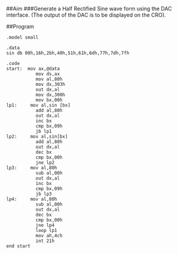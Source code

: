 ##Aim
###Generate a Half Rectified Sine wave form using the DAC interface. (The output of the DAC is to be displayed on the CRO).

##Program

	.model small

	.data
	sin db 00h,16h,2bh,40h,51h,61h,6dh,77h,7dh,7fh

	.code
	start:  mov ax,@data
			   mov ds,ax
			   mov al,80h
			   mov dx,303h
			   out dx,al
			   mov dx,300h
			   mov bx,00h
	lp1:     mov al,sin [bx]
			   add al,80h
			   out dx,al
			   inc bx
			   cmp bx,09h
			   jb lp1
	lp2:     mov al,sin[bx]
			   add al,80h
			   out dx,al
			   dec bx
			   cmp bx,00h
			   jne lp2
	lp3:     mov al,80h
			   sub al,00h
			   out dx,al
			   inc bx
			   cmp bx,09h
			   jb lp3
	lp4:     mov al,80h
			   sub al,00h
			   out dx,al
			   dec bx
			   cmp bx,00h
			   jne lp4
			   loop lp1
			   mov ah,4ch
			   int 21h
	end start

